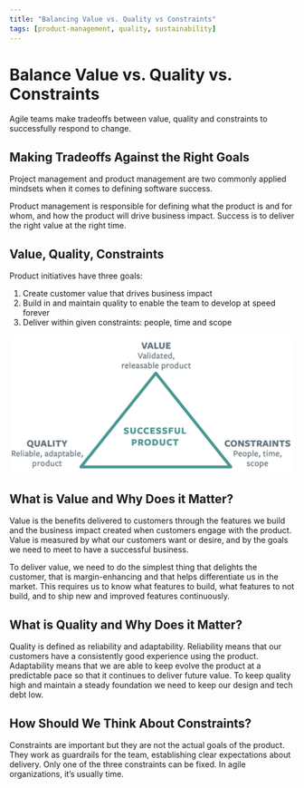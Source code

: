 ```yaml
---
title: "Balancing Value vs. Quality vs Constraints"
tags: [product-management, quality, sustainability]
---
```

# Balance Value vs. Quality vs. Constraints

Agile teams make tradeoffs between value, quality and constraints to successfully respond to change.

## Making Tradeoffs Against the Right Goals

Project management and product management are two commonly applied mindsets when it comes to defining software success.

Product management is responsible for defining what the product is and for whom, and how the product will drive business impact. Success is to deliver the right value at the right time.

## Value, Quality, Constraints

Product initiatives have three goals:

1. Create customer value that drives business impact
2. Build in and maintain quality to enable the team to develop at speed forever
3. Deliver within given constraints: people, time and scope

![Quality, Value, Constraints Triangle](quality-constraints-value-traingle.png)

## What is Value and Why Does it Matter?

Value is the benefits delivered to customers through the features we build and the business impact created when customers engage with the product. Value is measured by what our customers want or desire, and by the goals we need to meet to have a successful business.

To deliver value, we need to do the simplest thing that delights the customer, that is margin-enhancing and that helps differentiate us in the market. This requires us to know what features to build, what features to not build, and to ship new and improved features continuously.



## What is Quality and Why Does it Matter?

Quality is defined as reliability and adaptability. Reliability means that our customers have a consistently good experience using the product. Adaptability means that we are able to keep evolve the product at a predictable pace so that it continues to deliver future value. To keep quality high and maintain a steady foundation we need to keep our design and tech debt low.



## How Should We Think About Constraints?

Constraints are important but they are not the actual goals of the product. They work as guardrails for the team, establishing clear expectations about delivery. Only one of the three constraints can be fixed. In agile organizations, it’s usually time.